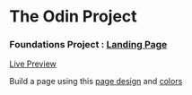 # **The Odin Project**

### Foundations Project : [Landing Page](https://www.theodinproject.com/paths/foundations/courses/foundations/lessons/landing-page)

[Live Preview](vsilagy.github.io/landing-page/)

Build a page using this [page design](https://cdn.statically.io/gh/TheOdinProject/curriculum/main/foundations/html_css/project/odin-project.png) and [colors](https://cdn.statically.io/gh/TheOdinProject/curriculum/main/foundations/html_css/project/colors_and_stuff.png)
